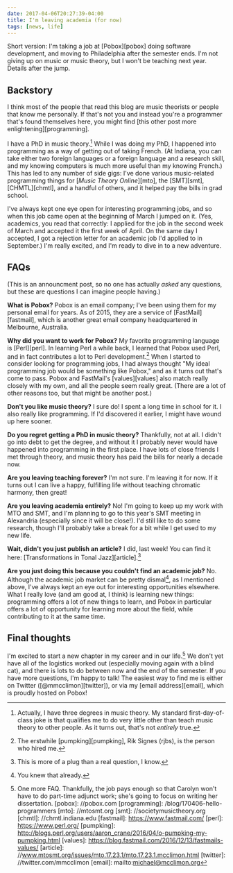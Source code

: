 ```yaml
---
date: 2017-04-06T20:27:39-04:00
title: I'm leaving academia (for now)
tags: [news, life]
---
```


Short version: I'm taking a job at [Pobox][pobox] doing software development,
and moving to Philadelphia after the semester ends. I'm not giving up on music
or music theory, but I won't be teaching next year. Details after the jump.

<!--more-->

## Backstory

I think most of the people that read this blog are music theorists or people
that know me personally. If that's not you and instead you're a programmer
that's found themselves here, you might find [this other post more enlightening][programming].

I have a PhD in music theory.[^1] While I was doing my PhD, I happened into
programming as a way of getting out of taking French. (At Indiana, you can
take either two foreign languages or a foreign language and a research skill,
and my knowing computers is much more useful than my knowing French.) This has
led to any number of side gigs: I've done various music-related programming
things for [<em>Music Theory Online</em>][mto],
the [SMT][smt], [CHMTL][chmtl], and a handful of others, and it helped pay the
bills in grad school.

I've always kept one eye open for interesting programming jobs, and so when
this job came open at the beginning of March I jumped on it. (Yes, academics,
you read that correctly: I applied for the job in the second week of March and
accepted it the first week of April. On the same day I accepted, I got a
rejection letter for an academic job I'd applied to in September.) I'm really
excited, and I'm ready to dive in to a new adventure.

## FAQs

(This is an announcment post, so no one has actually *asked* any questions,
but these are questions I can imagine people having.)

__What is Pobox?__ Pobox is an email company; I've been using them for my
personal email for years. As of 2015, they are a service
of [FastMail][fastmail], which is another great email company headquartered in
Melbourne, Australia.

__Why did you want to work for Pobox?__ My favorite programming language
is [Perl][perl]. In learning Perl a while back, I learned that Pobox used
Perl, and in fact contributes a lot to Perl development.[^2] When I started
to consider looking for programming jobs, I had always thought "My ideal
programming job would be something like Pobox," and as it turns out that's
come to pass. Pobox and FastMail's [values][values] also match really closely
with my own, and all the people seem really great. (There are a lot of other
reasons too, but that might be another post.)

__Don't you like music theory?__ I sure do! I spent a long time in school for
it. I also really like programming. If I'd discovered it earlier, I might have
wound up here sooner.

__Do you regret getting a PhD in music theory?__ Thankfully, not at all. I
didn't go into debt to get the degree, and without it I probably never would
have happened into programming in the first place. I have lots of close
friends I met through theory, and music theory has paid the bills for nearly a
decade now.

__Are you leaving teaching forever?__ I'm not sure. I'm leaving it for now. If
it turns out I can live a happy, fulfilling life without teaching chromatic
harmony, then great!

__Are you leaving academia entirely?__ No! I'm going to keep up my work with
MTO and SMT, and I'm planning to go to this year's SMT meeting in Alexandria
(especially since it will be close!). I'd still like to do some research,
though I'll probably take a break for a bit while I get used to my new life.

__Wait, didn't you just publish an article?__ I did, last week! You
can find it here: [Transformations in Tonal Jazz][article].[^3]

__Are you just doing this because you couldn't find an academic job?__ No.
Although the academic job market can be pretty dismal[^4], as I mentioned
above, I've always kept an eye out for interesting opportunities elsewhere.
What I really love (and am good at, I think) is learning new things:
programming offers a lot of new things to learn, and Pobox in particular
offers a lot of opportunity for learning more about the field, while
contributing to it at the same time.


## Final thoughts

I'm excited to start a new chapter in my career and in our life.[^5] We don't
yet have all of the logistics worked out (especially moving again with a blind
cat), and there is lots to do between now and the end of the semester. If you
have more questions, I'm happy to talk! The easiest way to find me is either
on Twitter ([@mmcclimon][twitter]), or via my [email address][email], which is
proudly hosted on Pobox!




[^1]: Actually, I have three degrees in music theory. My standard first-day-of-class joke is that qualifies me to do very little other than teach music theory to other people. As it turns out, that's not *entirely* true.
[^2]: The erstwhile [pumpking][pumpking], Rik Signes (rjbs), is the person who hired me.
[^3]: This is more of a plug than a real question, I know.
[^4]: You knew that already.
[^5]: One more FAQ. Thankfully, the job pays enough so that Carolyn won't have to do part-time adjunct work; she's going to focus on writing her dissertation.
[pobox]: //pobox.com
[programming]: /blog/170406-hello-programmers
[mto]: //mtosmt.org
[smt]: //societymusictheory.org
[chmtl]: //chmtl.indiana.edu
[fastmail]: https://www.fastmail.com/
[perl]: https://www.perl.org/
[pumpking]: http://blogs.perl.org/users/aaron_crane/2016/04/o-pumpking-my-pumpking.html
[values]: https://blog.fastmail.com/2016/12/13/fastmails-values/
[article]: //www.mtosmt.org/issues/mto.17.23.1/mto.17.23.1.mcclimon.html
[twitter]: //twitter.com/mmcclimon
[email]: mailto:michael@mcclimon.org

